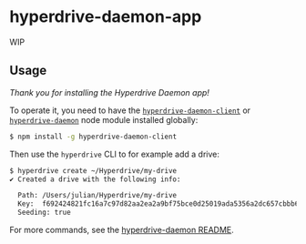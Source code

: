 # hyperdrive-daemon-app

WIP

## Usage

_Thank you for installing the Hyperdrive Daemon app!_

To operate it, you need to have the [`hyperdrive-daemon-client`](https://github.com/andrewosh/hyperdrive-daemon-client) or [`hyperdrive-daemon`](https://github.com/andrewosh/hyperdrive-daemon) node module installed globally:

```bash
$ npm install -g hyperdrive-daemon-client
```

Then use the `hyperdrive` CLI to for example add a drive:

```bash
$ hyperdrive create ~/Hyperdrive/my-drive
✔ Created a drive with the following info:

  Path: /Users/julian/Hyperdrive/my-drive
  Key:  f692424821fc16a7c97d82aa2ea2a9bf75bce0d25019ada5356a2dc657cbbb66
  Seeding: true
```

For more commands, see the [hyperdrive-daemon README](https://github.com/andrewosh/hyperdrive-daemon#cli).
